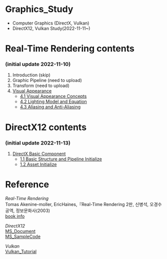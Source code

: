 # Graphics_Study
- Computer Graphics (DirectX, Vulkan)
- DirectX12, Vulkan Study(2022-11-11~)

# Real-Time Rendering contents
### (initial update 2022-11-10)
1. Introduction (skip)
2. Graphic Pipeline (need to upload)
3. Transform (need to upload)
4. [Visual Appearance](https://github.com/mKangSH/Graphics_Study/tree/main/Real-Time%20Rendering/Chapter.4)
    - [4.1 Visual Appearance Concepts](https://github.com/mKangSH/Graphics_Study/blob/main/Real-Time%20Rendering/Chapter.4/4-1%20Visual%20Appearance.md)
    - [4.2 Lighting Model and Equation](https://github.com/mKangSH/Graphics_Study/blob/main/Real-Time%20Rendering/Chapter.4/4-2%20Lighting%20Model%20and%20Equation.md)
    - [4.3 Aliasing and Anti-Aliasing](https://github.com/mKangSH/Graphics_Study/blob/main/Real-Time%20Rendering/Chapter.4/4-3%20Aliasing%20and%20Anti-aliasing.md)   
    
# DirectX12 contents
### (initial update 2022-11-13)
1. [DirectX Basic Component](https://github.com/mKangSH/Graphics_Study/tree/main/DirectX/DirectX%20Basic%20Component)
    - [1.1 Basic Structure and Pipeline Initialize](https://github.com/mKangSH/Graphics_Study/blob/main/DirectX/DirectX%20Basic%20Component/1.%20Basic%20structure%20and%20Pipeline%20Initialize.md)
    - [1.2 Asset Initialize](https://github.com/mKangSH/Graphics_Study/blob/main/DirectX/DirectX%20Basic%20Component/2.%20Asset%20Initialize.md)
  
# Reference
_Real-Time Rendering_   
Tomas Akenine-moller, EricHaines,『Real-Time Rendering 2판, 신병석, 오경수 공역, 정보문화사(2003)    
[book info](https://www.aladin.co.kr/shop/wproduct.aspx?ItemId=440471)

_DirectX12_   
[MS_Document](https://learn.microsoft.com/ko-kr/windows/win32/direct3d12/directx-12-programming-guide)   
[MS_SampleCode](https://github.com/Microsoft/DirectX-Graphics-Samples)

_Vulkan_   
[Vulkan_Tutorial](https://vulkan-tutorial.com/)
